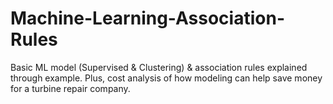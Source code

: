 # Machine-Learning-Association-Rules
Basic ML model (Supervised &amp; Clustering) &amp; association rules explained through example. Plus, cost analysis of how modeling can help save money for a turbine repair company.
